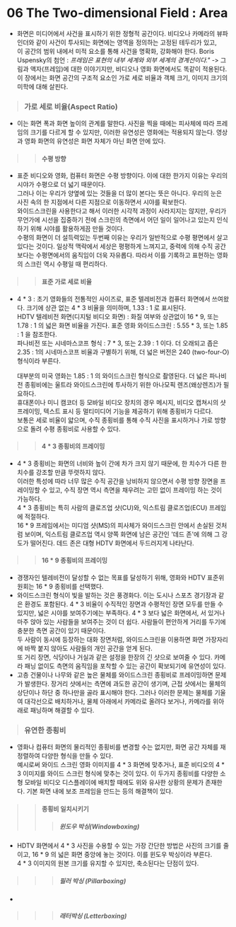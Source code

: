 # 06 The Two-dimensional Field : Area
* 화면은 미디어에서 사건을 표시하기 위한 정형적 공간이다. 비디오나 카메라의 뷰파인더와 같이 사건이 투사되는 화면에는 영역을 정의하는 고정된 테두리가 있고,    
  이 공간의 범위 내에서 미적 요소를 통해 사건을 명확화, 강화해야 한다. 
  Boris Uspensky의 첨언 : *프레임은 표현의 내부 세계와 외부 세계의 경계선이다."* 
                          -> 그림과 액자(프레임)에 대한 이야기지만, 비디오나 영화 화면에서도 똑같이 적용된다.  
  이 장에서는 화면 공간의 구조적 요소인 가로 세로 비율과 객체 크기, 이미지 크기의 미학에 대해 살핀다.    
  
> ### 가로 세로 비율(Aspect Ratio) 
 * 이는 화면 폭과 화면 높이의 관계를 말한다. 사진을 찍을 때에는 피사체에 따라 프레임의 크기를 다르게 할 수 있지만, 이러한 유연성은 영화에는 적용되지 않는다. 영상과 영화 화면의 유연성은 화면 자체가 아닌 화면 안에 있다.     
   
>	> #### 수평 방향 
 * 표준 비디오와 영화, 컴퓨터 화면은 수평 방향이다. 이에 대한 한가지 이유는 우리의 시야가 수평으로 더 넓기 때문이다.    
   그러나 이는 우리가 양옆에 있는 것들을 더 많이 본다는 뜻은 아니다. 우리의 눈은 사진 속의 한 지점에서 다른 지점으로 이동하면서 시야를 확보한다.    
   와이드스크린을 사용한다고 해서 이러한 시각적 과정이 사라지지는 않지만, 우리가 무언가에 시선을 집중하기 전에 스크린의 측면에서 어던 일이 일어나고 있는지 인식하기 위해 시야를 활용하게끔 만들 것이다.      
   수평의 화면이 더 설득력있는 두번째 이유는 우리가 일반적으로 수평 평면에서 살고 있다는 것이다. 일상적 맥락에서 세상은 평평하게 느껴지고, 중력에 의해 수직 공간보다는 수평면에서의 움직임이 더욱 자유롭다. 따라서 이를 기록하고 표현하는 영화의 스크린 역시 수평일 때 편리하다.    
   
 > > #### 표준 가로 세로 비율 
  * 4 * 3 : 초기 영화들의 전통적인 사이즈로, 표준 텔레비전과 컴퓨터 화면에서 쓰여왔다. 크기에 상관 없는 4 * 3 비율을 의미하며, 1.33 : 1 로 표시된다.    
    HDTV 텔레비전 화면(디지털 비디오 화면) :  화질 여부와 상관없이 16 * 9, 또는 1.78 : 1 의 넓은 화면 비율을 가진다. 
    표준 영화 와이드스크린 : 5.55 * 3, 또는 1.85 : 1 을 참조한다.   
    파나비전 또는 시네마스코프 형식 : 7 * 3, 또는 2.39 : 1 이다. 더 오래되고 좁은 2.35 : 1의 시네마스코프 비율과 구별하기 위해, 더 넓은 버전은 240 (two-four-O) 형식이라 부른다.    
         
    대부분의 미국 영화는 1.85 : 1 의 와이드스크린 형식으로 촬영된다. 더 넓은 파나비전 종횡비에는 울트라 와이드스크린에 투사하기 위한 아나모픽 렌즈(왜상렌즈)가 필요하다.    
    휴대폰이나 미니 캠코더 등 모바일 비디오 장치의 경우 메시지, 비디오 캡쳐시의 샷 프레이밍, 텍스트 표시 등 멀티미디어 기능을 제공하기 위해 종횡비가 다르다.     
    보통은 세로 비율이 얇으며, 수직 종횡비를 통해 수직 사진을 표시하거나 가로 방향으로 돌려 수평 종횡비로 사용할 수 있다.     
   
 > > #### 4 * 3 종횡비의 프레이밍 
  *  4 * 3 종횡비는 화면의 너비와 높이 간에 차가 크지 않기 때문에, 한 치수가 다른 한 치수를 강조할 만큼 뚜렷하지 않다.     
     이러한 특성에 따라 너무 많은 수직 공간을 낭비하지 않으면서 수평 방향 장면을 프레이밍할 수 있고, 수직 장면 역시 측면을 채우려는 고민 없이 프레이밍 하는 것이 가능하다.    
     4 * 3 종횡비는 특히 사람의 클로즈업 샷(CU)와, 익스트림 클로즈업(ECU) 프레임에 적절하다.     
     16 * 9 프레임에서는 미디엄 샷(MS)의 피사체가 와이드스크린 안에서 손실된 것처럼 보이며, 익스트림 클로즈업 역시 양쪽 화면에 남은 공간인 '데드 존'에 의해 그 강도가 떨어진다. 
     데드 존은 대형 HDTV 화면에서 두드러지게 나타난다.       
     
  > > #### 16 * 9 종횡비의 프레이밍    
   * 경쟁자인 텔레비전이 달성할 수 없는 목표를 달성하기 위해, 영화와 HDTV 표준위원회는 16 * 9 종횡비를 선택했다.    
   *  와이드스크린 형식이 빛을 발하는 것은 풍경화다. 이는 도시나 스포츠 경기장과 같은 환경도 포함된다. 4 * 3 비율이 수직적인 장면과 수평적인 장면 모두를 만들 수 있지만, 넓은 시야를 보여주기에는 부족하다. 4 * 3 보다 넓은 화면에서, 서 있거나 마주 앉아 있는 사람들을 보여주는 것이 더 쉽다. 사람들이 편안하게 거리를 두기에 충분한 측면 공간이 있기 때문이다.     
    두 사람이 동시에 등장하는 대화 장면처럼, 와이드스크린을 이용하면 화면 가장자리에 바짝 붙지 않아도 사람들의 개인 공간을 얻게 된다.    
    또 거리 장면, 식당이나 거실과 같은 설정을 한장의 긴 샷으로 보여줄 수 있다. 카메라 패닝 없이도 측면의 움직임을 포착할 수 있는 공간이 확보되기에 유연성이 있다.    
   * 고층 건물이나 나무와 같은 높은 물체를 와이드스크린 종횡비로 프레이밍하면 문제가 발생한다. 장거리 샷에서는 측면에 과도한 공간이 생기며, 근접 샷에서는 물체의 상단이나 하단 중 하나만을 골라 표시해야 한다. 그러나 이러한 문제는 물체를 기울여 대각선으로 배치하거나, 물체 아래에서 카메라로 올려다 보거나, 카메라를 위아래로 패닝하며 해결할 수 있다.      


> ### 유연한 종횡비 
 * 영화나 컴퓨터 화면의 물리적인 종횡비를 변경할 수는 없지만, 화면 공간 자체를 재정렬하여 다양한 형식을 만들 수 있다.    
   예시로써 와이드 스크린 영화 이미지를 4 * 3 화면에 맞추거나, 표준 비디오의 4 * 3 이미지를 와이드 스크린 형식에 맞추는 것이 있다. 
   이 두가지 종횡비를 다양한 소형 모바일 비디오 디스플레이에 배치할 때에도 위와 유사한 상황의 문제가 존재한다. 기본 화면 내에 보조 프레임을 만드는 등의 해결책이 있다.    
   
 > > #### 종횡비 일치시키기
   > > >  ##### 윈도우 박싱(Windowboxing)
  * HDTV 화면에서 4 * 3 사진을 수용할 수 있는 가장 간단한 방법은 사진의 크기를 줄이고, 16 * 9 의 넓은 화면 중앙에 놓는 것이다. 이를 윈도우 박싱이라 부른다.    
      4 * 3 이미지의 원본 크기를 유지할 수 있지만, 축소된다는 단점이 있다.    
   > > >  ##### 필러 박싱 (Pillarboxing)
 * 


   > > >  ##### 래터박싱 (Letterboxing)
      
     
     
